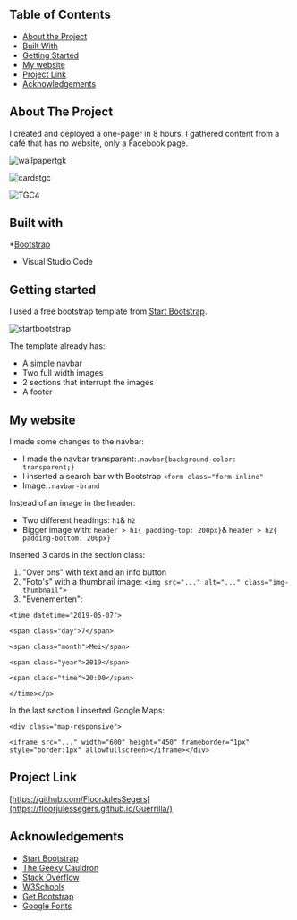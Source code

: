 
## Table of Contents

* [About the Project](#about-the-project)
* [Built With](#built-with)
* [Getting Started](#getting-started)
* [My website](#my-website)
* [Project Link](#Project-link)
* [Acknowledgements](#acknowledgements)

## About The Project
I created and deployed a one-pager in 8 hours. I gathered content from a café that has no website, only a Facebook page. 

![wallpapertgk](https://user-images.githubusercontent.com/49682756/57517246-b387b180-7316-11e9-8841-9d7effa5a341.png)


![cardstgc](https://user-images.githubusercontent.com/49682756/57517240-b1255780-7316-11e9-8983-f49ec682a8cc.png)

![TGC4](https://user-images.githubusercontent.com/49682756/57457512-f6db1500-726f-11e9-90b1-d909ae2674ad.png)

## Built with
*[Bootstrap](https://getbootstrap.com)
* Visual Studio Code

## Getting started
I used a free bootstrap template from [Start Bootstrap](https://startbootstrap.com/templates/.).

![startbootstrap](https://user-images.githubusercontent.com/49682756/57458335-73222800-7271-11e9-9eaa-1aa9f328f9f2.png)

The template already has:
* A simple navbar
* Two full width images
* 2 sections that interrupt the images
* A footer

## My website
I made some changes to the navbar: 
* I made the navbar transparent:`.navbar{background-color: transparent;}`
* I inserted a search bar with Bootstrap `<form class="form-inline"`
* Image:`.navbar-brand`

Instead of an image in the header:
* Two different headings: `h1`& `h2`
* Bigger image with: `header > h1{ padding-top: 200px}`& `header > h2{ padding-bottom: 200px}` 

Inserted 3 cards in the section class:
1. "Over ons" with text and an info button
2. "Foto's" with a thumbnail image: `<img src="..." alt="..." class="img-thumbnail">`
3. "Evenementen":

 `<time datetime="2019-05-07">`
 
  `<span class="day">7</span>`
  
  `<span class="month">Mei</span>`
  
  `<span class="year">2019</span>`
  
   `<span class="time">20:00</span>`  
   
  `</time></p>`

In the last section I inserted Google Maps:

`<div class="map-responsive">`

  `<iframe src="..." width="600" height="450" frameborder="1px" style="border:1px" allowfullscreen></iframe></div>`
  
 ## Project Link
  [https://github.com/FloorJulesSegers](https://floorjulessegers.github.io/Guerrilla/)
  
 ## Acknowledgements
* [Start Bootstrap](https://startbootstrap.com/)
* [The Geeky Cauldron](https://www.facebook.com/CafeTheGeekycauldron/)
* [Stack Overflow](https://stackoverflow.com/)
* [W3Schools](https://www.w3schools.com/)
* [Get Bootstrap](https://getbootstrap.com/)
* [Google Fonts](https://fonts.google.com/)

 




